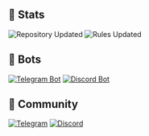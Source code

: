 ## 👋 Stats
![Repository Updated](https://img.shields.io/badge/Updated-2025.04.02-green) ![Rules Updated](https://img.shields.io/badge/Rules-2024.10.08-green)

## 🤖 Bots
[![Telegram Bot](https://img.shields.io/badge/Telegram-2CA5E0?style=flat-square&logo=telegram&logoColor=white)](https://t.me/darateria_bot)
[![Discord Bot](https://img.shields.io/badge/Discord-5865F2?style=flat-square&logo=discord&logoColor=white)](https://discord.com/invite/QqY5GdUTXw)

## 👥 Community
[![Telegram](https://img.shields.io/badge/Telegram_Channel-2CA5E0?style=flat-square&logo=telegram&logoColor=white)](https://t.me/your_channel)
[![Discord](https://img.shields.io/badge/Discord_Server-5865F2?style=flat-square&logo=discord&logoColor=white)](https://discord.com/invite/QqY5GdUTXw)
